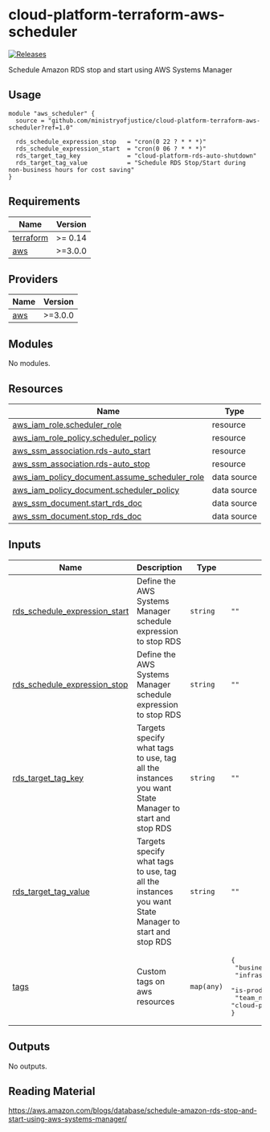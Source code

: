# cloud-platform-terraform-aws-scheduler

[![Releases](https://img.shields.io/github/release/ministryofjustice/cloud-platform-terraform-aws-scheduler/all.svg?style=flat-square)](https://github.com/ministryofjustice/cloud-platform-terraform-aws-scheduler/releases)

Schedule Amazon RDS stop and start using AWS Systems Manager

## Usage

```
module "aws_scheduler" {
  source = "github.com/ministryofjustice/cloud-platform-terraform-aws-scheduler?ref=1.0"

  rds_schedule_expression_stop   = "cron(0 22 ? * * *)"
  rds_schedule_expression_start  = "cron(0 06 ? * * *)"
  rds_target_tag_key             = "cloud-platform-rds-auto-shutdown"
  rds_target_tag_value           = "Schedule RDS Stop/Start during non-business hours for cost saving"
}
```

<!--- BEGIN_TF_DOCS --->
## Requirements

| Name | Version |
|------|---------|
| <a name="requirement_terraform"></a> [terraform](#requirement\_terraform) | >= 0.14 |
| <a name="requirement_aws"></a> [aws](#requirement\_aws) | >=3.0.0 |

## Providers

| Name | Version |
|------|---------|
| <a name="provider_aws"></a> [aws](#provider\_aws) | >=3.0.0 |

## Modules

No modules.

## Resources

| Name | Type |
|------|------|
| [aws_iam_role.scheduler_role](https://registry.terraform.io/providers/hashicorp/aws/latest/docs/resources/iam_role) | resource |
| [aws_iam_role_policy.scheduler_policy](https://registry.terraform.io/providers/hashicorp/aws/latest/docs/resources/iam_role_policy) | resource |
| [aws_ssm_association.rds-auto_start](https://registry.terraform.io/providers/hashicorp/aws/latest/docs/resources/ssm_association) | resource |
| [aws_ssm_association.rds-auto_stop](https://registry.terraform.io/providers/hashicorp/aws/latest/docs/resources/ssm_association) | resource |
| [aws_iam_policy_document.assume_scheduler_role](https://registry.terraform.io/providers/hashicorp/aws/latest/docs/data-sources/iam_policy_document) | data source |
| [aws_iam_policy_document.scheduler_policy](https://registry.terraform.io/providers/hashicorp/aws/latest/docs/data-sources/iam_policy_document) | data source |
| [aws_ssm_document.start_rds_doc](https://registry.terraform.io/providers/hashicorp/aws/latest/docs/data-sources/ssm_document) | data source |
| [aws_ssm_document.stop_rds_doc](https://registry.terraform.io/providers/hashicorp/aws/latest/docs/data-sources/ssm_document) | data source |

## Inputs

| Name | Description | Type | Default | Required |
|------|-------------|------|---------|:--------:|
| <a name="input_rds_schedule_expression_start"></a> [rds\_schedule\_expression\_start](#input\_rds\_schedule\_expression\_start) | Define the AWS Systems Manager schedule expression to stop RDS | `string` | `""` | no |
| <a name="input_rds_schedule_expression_stop"></a> [rds\_schedule\_expression\_stop](#input\_rds\_schedule\_expression\_stop) | Define the AWS Systems Manager schedule expression to stop RDS | `string` | `""` | no |
| <a name="input_rds_target_tag_key"></a> [rds\_target\_tag\_key](#input\_rds\_target\_tag\_key) | Targets specify what tags to use, tag all the instances you want State Manager to start and stop RDS | `string` | `""` | no |
| <a name="input_rds_target_tag_value"></a> [rds\_target\_tag\_value](#input\_rds\_target\_tag\_value) | Targets specify what tags to use, tag all the instances you want State Manager to start and stop RDS | `string` | `""` | no |
| <a name="input_tags"></a> [tags](#input\_tags) | Custom tags on aws resources | `map(any)` | <pre>{<br>  "business-unit": "HQ",<br>  "infrastructure-support": "platforms@digtal.justice.gov.uk",<br>  "is-production": "true",<br>  "team_name": "cloud-platform"<br>}</pre> | no |

## Outputs

No outputs.

<!--- END_TF_DOCS --->

## Reading Material

https://aws.amazon.com/blogs/database/schedule-amazon-rds-stop-and-start-using-aws-systems-manager/
